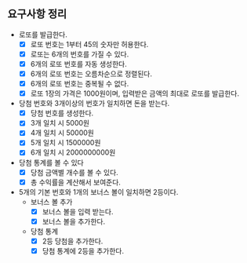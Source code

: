 ## 요구사항 정리

* 로또를 발급한다.
    * [X] 로또 번호는 1부터 45의 숫자만 허용한다.
    * [X] 로또는 6개의 번호를 가질 수 있다.
    * [X] 6개의 로또 번호를 자동 생성한다.
    * [X] 6개의 로또 번호는 오름차순으로 정렬된다.
    * [X] 6개의 로또 번호는 중복될 수 없다.
    * [X] 로또 1장의 가격은 1000원이며, 입력받은 금액의 최대로 로또를 발급한다.
* 당첨 번호와 3개이상의 번호가 일치하면 돈을 받는다.
    * [X] 당첨 번호를 생성한다.
    * [X] 3개 일치 시 5000원
    * [X] 4개 일치 시 50000원
    * [X] 5개 일치 시 1500000원
    * [X] 6개 일치 시 2000000000원
* 당첨 통계를 볼 수 있다
    * [X] 당첨 금액별 개수를 볼 수 있다.
    * [X] 총 수익률을 계산해서 보여준다.
* 5개의 기본 번호와 1개의 보너스 볼이 일치하면 2등이다.
    * 보너스 볼 추가
      * [X] 보너스 볼을 입력 받는다.
      * [X] 보너스 볼을 추가한다.
    * 당첨 통계
      * [X] 2등 당첨을 추가한다.
      * [X] 당첨 통계에 2등을 추가한다.